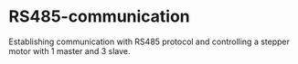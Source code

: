 # RS485-communication
Establishing communication with RS485 protocol and controlling a stepper motor with 1 master and 3 slave.
